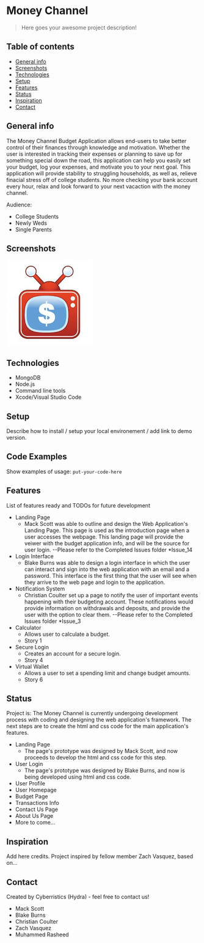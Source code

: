 # Money Channel
> Here goes your awesome project description!

## Table of contents
* [General info](#general-info)
* [Screenshots](#screenshots)
* [Technologies](#technologies)
* [Setup](#setup)
* [Features](#features)
* [Status](#status)
* [Inspiration](#inspiration)
* [Contact](#contact)

## General info
The Money Channel Budget Application allows end-users to take better control of their finances through knowledge and motivation. Whether the user is interested in tracking their expenses or planning to save up for something special down the road, this application can help you easily set your budget, log your expenses, and motivate you to your next goal. This application will provide stability to struggling households, as well as, relieve finacial stress off of college students. No more checking your bank account every hour, relax and look forward to your next vacaction with the money channel.

Audience: 
  * College Students
  * Newly Weds
  * Single Parents
## Screenshots
![Example screenshot](https://github.com/Cyberistycs/CS3398_Hydra_F2019/blob/master/Budget%20App%20Logo.jpeg)

## Technologies
* MongoDB
* Node.js 
* Command line tools
* Xcode/Visual Studio Code

## Setup
Describe how to install / setup your local environement / add link to demo version.

## Code Examples
Show examples of usage:
`put-your-code-here`

## Features
List of features ready and TODOs for future development
* Landing Page
  * Mack Scott was able to outline and design the Web Application's Landing Page. This page is used as the introduction page when a user accesses the webpage. This landing page will provide the veiwer with the budget application info, and will be the source for user login.
  --Please refer to the Completed Issues folder *Issue_14
* Login Interface
  * Blake Burns was able to design a login interface in which the user can interact and sign into the web application with an email and a password. This interface is the first thing that the user will see when they arrive to the web page and login to the application.
* Notification System
  * Christian Coulter set up a page to notify the user of important events happening with their budgeting account. These notifications would provide information on withdrawals and deposits, and provide the user with the option to clear them. 
  --Please refer to the Completed Issues folder *Issue_3
* Calculator
  * Allows user to calculate a budget.
  * Story 1
* Secure Login
  * Creates an account for a secure login.
  * Story 4
* Virtual Wallet
  * Allows a user to set a spending limit and change budget amounts.
  * Story 6

## Status
Project is: The Money Channel is currently undergoing development process with coding and designing the web application's framework. The next steps are to create the html and css code for the main application's features. 
* Landing Page
  * The page's prototype was designed by Mack Scott, and now proceeds to develop the html and css code for this step.
* User Login
  * The page's prototype was designed by Blake Burns, and now is being developed using html and css code.
* User Profile
* User Homepage
* Budget Page
* Transactions Info
* Contact Us Page
* About Us Page
* More to come...

## Inspiration
Add here credits. Project inspired by fellow member Zach Vasquez, based on...

## Contact
Created by Cyberristics (Hydra) - feel free to contact us!
* Mack Scott
* Blake Burns
* Christian Coulter
* Zach Vasquez
* Muhammed Rasheed
